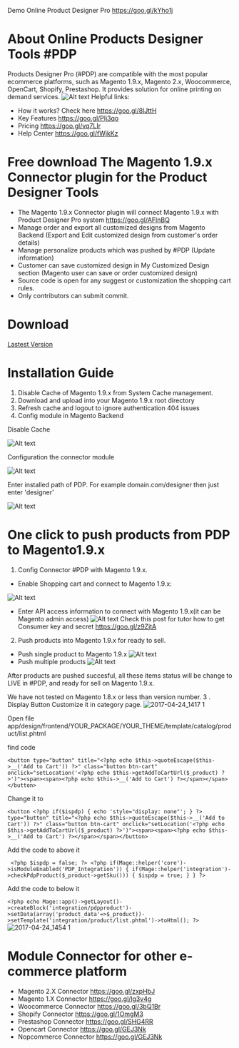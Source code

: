 Demo Online Product Designer Pro https://goo.gl/kYho1j 
# About Online Products Designer Tools #PDP
Products Designer Pro (#PDP) are compatible with the most popular ecommerce platforms, such as Magento 1.9.x, Magento 2.x, Woocommerce, OpenCart, Shopify, Prestashop. It provides solution for online printing on demand services.
![Alt text](https://productsdesignerpro.com/wp-content/uploads/2016/08/mockup-on-ipad.jpg "Push multiple products") 
Helpful links:
- How it works? Check here https://goo.gl/8lJttH
- Key Features  https://goo.gl/Plj3qo
- Pricing https://goo.gl/vq7LIr
- Help Center https://goo.gl/fWjkKz

# Free download The Magento 1.9.x Connector plugin for the Product Designer Tools 
- The Magento 1.9.x Connector plugin will connect Magento 1.9.x with Product Designer Pro system https://goo.gl/AFlnBQ
- Manage order and export all customized designs from Magento Backend (Export and Edit customized design from customer's order details)
- Manage personalize products which was pushed by #PDP (Update information)
- Customer can save customized design in My Customized Design section (Magento user can save or order customized design)
- Source code is open for any suggest or customization the shopping cart rules.
- Only contributors can submit commit.
# Download
[Lastest Version](https://github.com/magebay99/magento-product-designer-tools/archive/master.zip)
# Installation Guide 

1. Disable Cache of Magento 1.9.x from System Cache management.
2. Download and upload into your Magento 1.9.x root directory
3. Refresh cache and logout to ignore authentication 404 issues
4. Config module in Magento Backend

Disable Cache

![Alt text](https://productsdesignerpro.com/images/disable-cache-m1.png "Disable Cache") 

Configuration the connector module

![Alt text](https://productsdesignerpro.com/images/pdp-config-magento1.png "Configuration the connector module")

Enter installed path of PDP. For example domain.com/designer then just enter 'designer'

![Alt text](https://productsdesignerpro.com/images/pdp-config-magento1-path.png "Enter installed path of PDP. For example domain.com/designer then just enter 'designer'")

# One click to push products from PDP to Magento1.9.x

1. Config Connector #PDP with Magento 1.9.x.  
- Enable Shopping cart and connect to Magento 1.9.x:

![Alt text](http://image.prntscr.com/image/d590b720a652453da0851ae3d8770309.png "Enable Shopping Cart") 

- Enter API access information to connect with Magento 1.9.x(it can be Magento admin access)
![Alt text](https://productsdesignerpro.com/images/config-magento1-with-pdp.png "Disable Cache") 
Check this post for tutor how to get Consumer key and secret https://goo.gl/z9ZjtA 

2. Push products into Magento 1.9.x for ready to sell.
- Push single product to Magento 1.9.x
![Alt text](http://image.prntscr.com/image/c9a9e469a1a046b5a8efcb5fc7d849be.png "Push single product to live") 
- Push multiple products 
![Alt text](http://g.recordit.co/wPC1LI8pcw.gif "Push multiple products (max 12)") 

After products are pushed succesful, all these items status will be change to LIVE in #PDP, and ready for sell on Magento 1.9.x.

We have not tested on Magento 1.8.x or less than version number.
3 . Display Button Customize it in category page. 
![2017-04-24_1417 1](https://cloud.githubusercontent.com/assets/11420761/25326607/286007e0-28fb-11e7-8b92-387d0bb06261.png)

Open file app/design/frontend/YOUR_PACKAGE/YOUR_THEME/template/catalog/product/list.phtml

find code 

`<button type="button" title="<?php echo $this->quoteEscape($this->__('Add to Cart')) ?>" class="button btn-cart" onclick="setLocation('<?php echo $this->getAddToCartUrl($_product) ?>')"><span><span><?php echo $this->__('Add to Cart') ?></span></span></button>`

Change it to 

`<button <?php if($ispdp) { echo 'style="display: none"'; } ?> type="button" title="<?php echo $this->quoteEscape($this->__('Add to Cart')) ?>" class="button btn-cart" onclick="setLocation('<?php echo $this->getAddToCartUrl($_product) ?>')"><span><span><?php echo $this->__('Add to Cart') ?></span></span></button>`

Add the code to above it


` <?php $ispdp = false; ?>
							<?php
								if(Mage::helper('core')->isModuleEnabled('PDP_Integration'))
								{
									if(Mage::helper('integration')->checkPdpProduct($_product->getSku()))
									{
										$ispdp = true;
									}
								}
							?>`
           
 
Add the code to below it 

`<?php echo Mage::app()->getLayout()->createBlock('integration/pdpproduct')->setData(array('product_data'=>$_product))->setTemplate('integration/product/list.phtml')->toHtml(); ?>
`
![2017-04-24_1454 1](https://cloud.githubusercontent.com/assets/11420761/25327378/1d2024c0-28fe-11e7-889e-ad53d7e411ff.png)

# Module Connector for other e-commerce platform

- Magento 2.X Connector https://goo.gl/zxpHbJ
- Magento 1.X Connector https://goo.gl/lg3v4g
- Woocommerce Connector https://goo.gl/3bQ1Br
- Shopify Connector https://goo.gl/1OmgM3
- Prestashop Connector https://goo.gl/SHG4RR
- Opencart Connector https://goo.gl/GEJ3Nk
- Nopcommerce Connector https://goo.gl/GEJ3Nk
